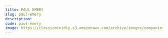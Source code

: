 ```yaml
---
title: PAUL EMERY
slug: paul-emery
description:
code: paul-emery
image: https://classicminidiy.s3.amazonaws.com/archive/images/companies/wpac7105b3_06.jpg
---
```


<!-- Content of the page -->

##

